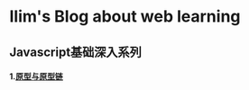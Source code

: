 # Ilim's Blog about web learning

## Javascript基础深入系列
#### 1.[原型与原型链](https://github.com/Qolim/blog/issues/1)